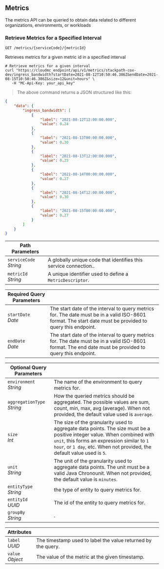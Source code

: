 ## Metrics

The metrics API can be queried to obtain data related to different organizations, environments, or workloads

### Retrieve Metrics for a Specified Interval

<!-- GET METRICS FOR INTERVAL -->

`GET /metrics/{serviceCode}/{metricId}`

Retrieves metrics for a given metric id in a specified interval

```shell
# Retrieve metrics for a given interval
curl "https://cloudmc_endpoint/api/v1/metrics/stackpath-cox-dev/ingress_bandwidth?startDate=2021-08-12T10:50:46.386Z&endDate=2021-08-15T10:50:46.386Z&size=12&unit=hours" \
   -H "MC-Api-Key: your_api_key"
```
> The above command returns a JSON structured like this:

```json
{
    "data": {
        "ingress_bandwidth": [
            {
                "label": "2021-08-12T12:00:00.000",
                "value": 0.24
            },
            {
                "label": "2021-08-13T00:00:00.000",
                "value": 0.30
            },
            {
                "label": "2021-08-13T12:00:00.000",
                "value": 0.25
            },
            {
                "label": "2021-08-14T00:00:00.000",
                "value": 0.27
            },
            {
                "label": "2021-08-14T12:00:00.000",
                "value": 0.30
            },
            {
                "label": "2021-08-15T00:00:00.000",
                "value": 0.27
            }
        ]
    }
}
```

Path Parameters | &nbsp;
---- | -----------
`serviceCode`<br/>*String* | A globally unique code that identifies this service connection..
`metricId`<br/>*String* | A unique identifier used to define a `MetricDescriptor`.

Required Query Parameters | &nbsp;
---- | -----------
`startDate`<br/>*Date* | The start date of the interval to query metrics for. The date must be in a valid ISO-8601 format. The start date must be provided to query this endpoint.
`endDate`<br/>*Date* | The start date of the interval to query metrics for. The date must be in a valid ISO-8601 format.  The end date must be provided to query this endpoint.

Optional Query Parameters | &nbsp;
---- | -----------
`environment`<br/>*String* | The name of the environment to query metrics for.
`aggregationType`<br/>*String* | How the queried metrics should be aggregated. The possible values are sum, count, min, max, avg (average). When not provided, the default value used is `average`.
`size`<br/>*Int* | The size of the granularity used to aggregate data points. The size must be a positive integer value. When combined with `unit`, this forms an expression similar to `1 hour`, or `1 day`, etc. When not provided, the default value used is `5`.
`unit`<br/>*String* | The unit of the granularity used to aggregate data points. The unit must be a valid Java Chronounit. When not provided, the default value is `minutes`. 
`entityType`<br/>*String* | the type of entity to query metrics for.
`entityId`<br/>*UUID* | The id of the entity to query metrics for.
`groupBy`<br/>*String* | .


Attributes | &nbsp;
---- | -----------
`label`<br/>*UUID* | The timestamp used to label the value returned by the query.
`value`<br/>*Object* | The value of the metric at the given timestamp.
